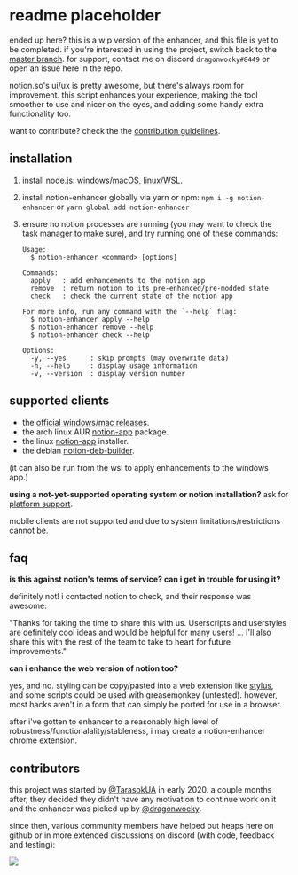 # readme placeholder

ended up here? this is a wip version of the enhancer, and this file is yet to be completed.
if you're interested in using the project, switch back to the [master branch](https://github.com/dragonwocky/notion-enhancer).
for support, contact me on discord `dragonwocky#8449` or open an issue here in the repo.

notion.so's ui/ux is pretty awesome, but there's always room for improvement.
this script enhances your experience, making the tool smoother to use and nicer on the eyes,
and adding some handy extra functionality too.

want to contribute? check the the [contribution guidelines](CONTRIBUTING.md).

## installation

1. install node.js: [windows/macOS](https://nodejs.org/en/download/), [linux/WSL](https://github.com/mklement0/n-install).
2. install notion-enhancer globally via yarn or npm:
   `npm i -g notion-enhancer` or `yarn global add notion-enhancer`
3. ensure no notion processes are running (you may want to check the task manager to make sure),
   and try running one of these commands:

   ```
   Usage:
     $ notion-enhancer <command> [options]

   Commands:
     apply   : add enhancements to the notion app
     remove  : return notion to its pre-enhanced/pre-modded state
     check   : check the current state of the notion app

   For more info, run any command with the `--help` flag:
     $ notion-enhancer apply --help
     $ notion-enhancer remove --help
     $ notion-enhancer check --help

   Options:
     -y, --yes      : skip prompts (may overwrite data)
     -h, --help     : display usage information
     -v, --version  : display version number
   ```

## supported clients

- the [official windows/mac releases](https://notion.so/desktop).
- the arch linux AUR [notion-app](https://aur.archlinux.org/packages/notion-app/) package.
- the linux [notion-app](https://github.com/jaredallard/notion-app) installer.
- the debian [notion-deb-builder](https://github.com/davidbailey00/notion-deb-builder/tree/229f2868e117e81858618783b83babd00c595000).

(it can also be run from the wsl to apply enhancements to the windows app.)

**using a not-yet-supported operating system or notion installation?** ask for
[platform support](https://github.com/dragonwocky/notion-enhancer/issues/new?labels=enhancement&template=platform-support.md).

mobile clients are not supported and due to system limitations/restrictions cannot be.

## faq

**is this against notion's terms of service? can i get in trouble for using it?**

definitely not! i contacted notion to check, and their response was awesome:

"Thanks for taking the time to share this with us. Userscripts and userstyles are definitely
cool ideas and would be helpful for many users! ... I'll also share this with the rest of the
team to take to heart for future improvements."

**can i enhance the web version of notion too?**

yes, and no. styling can be copy/pasted into a web extension like
[stylus](https://chrome.google.com/webstore/detail/stylus/clngdbkpkpeebahjckkjfobafhncgmne),
and some scripts could be used with greasemonkey (untested). however, most hacks
aren't in a form that can simply be ported for use in a browser.

after i've gotten to enhancer to a reasonably high level of robustness/functionalality/stableness,
i may create a notion-enhancer chrome extension.

## contributors

this project was started by [@TarasokUA](https://github.com/TarasokUA/) in early 2020.
a couple months after, they decided they didn't have any motivation to continue work on it and
the enhancer was picked up by [@dragonwocky](https://github.com/dragonwocky/).

since then, various community members have helped out heaps here on github or in more extended
discussions on discord (with code, feedback and testing):

[![](https://contributors-img.web.app/image?repo=dragonwocky/notion-enhancer)](https://github.com/dragonwocky/notion-enhancer/graphs/contributors)
